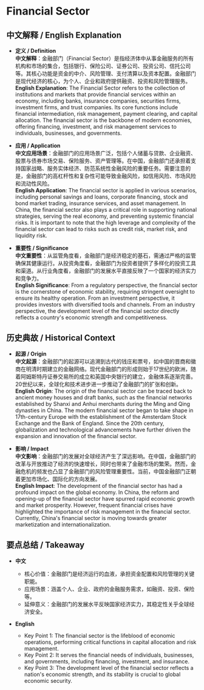 # Financial Sector

## 中文解释 / English Explanation

* **定义 / Definition**  
  **中文解释**：金融部门（Financial Sector）是指经济体中从事金融服务的所有机构和市场的集合，包括银行、保险公司、证券公司、投资公司、信托公司等。其核心功能是资金的中介、风险管理、支付清算以及资本配置。金融部门是现代经济的核心，为个人、企业和政府提供融资、投资和风险管理服务。  
  **English Explanation**: The Financial Sector refers to the collection of institutions and markets that provide financial services within an economy, including banks, insurance companies, securities firms, investment firms, and trust companies. Its core functions include financial intermediation, risk management, payment clearing, and capital allocation. The financial sector is the backbone of modern economies, offering financing, investment, and risk management services to individuals, businesses, and governments.

* **应用 / Application**  
  **中文应用场景**：金融部门的应用场景广泛，包括个人储蓄与贷款、企业融资、股票与债券市场交易、保险服务、资产管理等。在中国，金融部门还承担着支持国家战略、服务实体经济、防范系统性金融风险的重要任务。需要注意的是，金融部门的高杠杆性和复杂性可能导致金融风险，如信用风险、市场风险和流动性风险。  
  **English Application**: The financial sector is applied in various scenarios, including personal savings and loans, corporate financing, stock and bond market trading, insurance services, and asset management. In China, the financial sector also plays a critical role in supporting national strategies, serving the real economy, and preventing systemic financial risks. It is important to note that the high leverage and complexity of the financial sector can lead to risks such as credit risk, market risk, and liquidity risk.

* **重要性 / Significance**  
  **中文重要性**：从监管角度看，金融部门是经济稳定的基石，需通过严格的监管确保其健康运行。从投资角度看，金融部门为投资者提供了多样化的投资工具和渠道。从行业角度看，金融部门的发展水平直接反映了一个国家的经济实力和竞争力。  
  **English Significance**: From a regulatory perspective, the financial sector is the cornerstone of economic stability, requiring stringent oversight to ensure its healthy operation. From an investment perspective, it provides investors with diversified tools and channels. From an industry perspective, the development level of the financial sector directly reflects a country's economic strength and competitiveness.

## 历史典故 / Historical Context

* **起源 / Origin**  
  **中文起源**：金融部门的起源可以追溯到古代的钱庄和票号，如中国的晋商和徽商在明清时期建立的金融网络。现代金融部门的形成则始于17世纪的欧洲，随着阿姆斯特丹证券交易所的成立和英国中央银行的建立，金融体系逐渐完善。20世纪以来，全球化和技术进步进一步推动了金融部门的扩张和创新。  
  **English Origin**: The origin of the financial sector can be traced back to ancient money houses and draft banks, such as the financial networks established by Shanxi and Anhui merchants during the Ming and Qing dynasties in China. The modern financial sector began to take shape in 17th-century Europe with the establishment of the Amsterdam Stock Exchange and the Bank of England. Since the 20th century, globalization and technological advancements have further driven the expansion and innovation of the financial sector.

* **影响 / Impact**  
  **中文影响**：金融部门的发展对全球经济产生了深远影响。在中国，金融部门的改革与开放推动了经济的快速增长，同时也带来了金融市场的繁荣。然而，金融危机的频发也凸显了金融部门的风险管理重要性。当前，中国金融部门正朝着更加市场化、国际化的方向发展。  
  **English Impact**: The development of the financial sector has had a profound impact on the global economy. In China, the reform and opening-up of the financial sector have spurred rapid economic growth and market prosperity. However, frequent financial crises have highlighted the importance of risk management in the financial sector. Currently, China's financial sector is moving towards greater marketization and internationalization.

## 要点总结 / Takeaway

* **中文**  
  - 核心价值：金融部门是经济运行的血液，承担资金配置和风险管理的关键职能。  
  - 应用场景：涵盖个人、企业、政府的金融服务需求，如融资、投资、保险等。  
  - 延伸意义：金融部门的发展水平反映国家经济实力，其稳定性关乎全球经济安全。  

* **English**  
  - Key Point 1: The financial sector is the lifeblood of economic operations, performing critical functions in capital allocation and risk management.  
  - Key Point 2: It serves the financial needs of individuals, businesses, and governments, including financing, investment, and insurance.  
  - Key Point 3: The development level of the financial sector reflects a nation's economic strength, and its stability is crucial to global economic security.